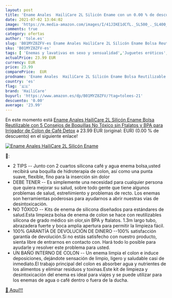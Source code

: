```yaml
---
layout: post
title: 'Ename Anales  HailiCare 2L Silicón Ename con un 0.00 % de descuento'
date: 2021-07-02 13:04:02
image: 'https://m.media-amazon.com/images/I/41JIKE1dCfL._SL500_._SL400_.jpg'
comments: true
category: ofertas
author: 'tole.es'
slug: 'B01MYZ8ZFV-es Ename Anales HailiCare 2L Silicón Ename Bolsa Reutilizable...'
sku: 'B01MYZ8ZFV-es'
tags: [ 'Enemas y lavativas en sexo y sensualidad','Juguetes eróticos','Salud y cuidado personal','Sexo y sensualidad','café','hailicare', ]
actualPrice: 23.99 EUR
currency: EUR
price: 23.99
comparePrice:  EUR
prodname: 'Ename Anales  HailiCare 2L Silicón Ename Bolsa Reutilizable con 5 Consejos de Boquillas No Tóxico sin Ftalatos y BPA para Irrigador de Colon de Café Detox'
country: 'es'
flag: '🇪🇸'
brand: 'HailiCare'
buyurl: 'https://www.amazon.es/dp/B01MYZ8ZFV/?tag=tolees-21'
descuento: '0.00'
average: '23.99'
---
```


En este momento está [Ename Anales  HailiCare 2L Silicón Ename Bolsa Reutilizable con 5 Consejos de Boquillas No Tóxico sin Ftalatos y BPA para Irrigador de Colon de Café Detox](https://www.amazon.es/dp/B01MYZ8ZFV/?tag=tolees-21) a 23.99 EUR (original:  EUR) (0.00 %  de descuento) en el siguiente enlace!

[![Ename Anales  HailiCare 2L Silicón Ename](https://m.media-amazon.com/images/I/41JIKE1dCfL._SL500_._SL400_.jpg)](https://www.amazon.es/dp/B01MYZ8ZFV/?tag=tolees-21)

🔎:

- 2 TIPS -- Junto con 2 cuartos silicona café y agua enema bolsa,usted recibirá una boquilla de hidroterapia de colon, así como una punta suave, flexible, fino para la inserción sin dolor
- DEBE TENER -- Es simplemente una necesidad para cualquier persona que quiera mejorar su salud, sobre todo gente que tiene algunos problemas de salud, estreñimiento y problemas de recto. Los enemas son herramientas poderosas para ayudarnos a abrir nuestras vías de desintoxicación.
- NO TÓXICO -- Kits de enema de silicona diseñados para estándares de salud.Esta limpieza bolsa de enema de colon se hace con reutilizables silicona de grado médico sin olor,sin BPA y ftalatos. 1.3m largo tubo, abrazadera fuerte y boca amplia apertura para permitir la limpieza fácil.
- 100% GARANTÍA DE DEVOLUCIÓN DE DINERO --100% satisfacción garantía de devolución.Si no estás satisfecho con nuestro producto, sienta libre de entrarnos en contacto con. Hará todo lo posible para ayudarle y resolver este problema para usted.
- UN BAÑO INTERNO DE COLON -- Un enema limpia el colon e induce deposiciones, dejándote sensación de limpio, ligero y saludable casi de inmediato.El trabajo principal del colon es absorber agua y nutrientes de los alimentos y eliminar residuos y toxinas.Este kit de limpieza y desintoxicación del enema es ideal para viajes y se puede utilizar para los enemas de agua o café dentro o fuera de la ducha.

[🛒 Aquí!!!](https://www.amazon.es/dp/B01MYZ8ZFV/?tag=tolees-21)
